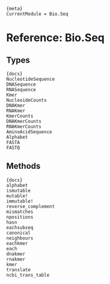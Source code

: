     {meta}
    CurrentModule = Bio.Seq
    
# Reference: Bio.Seq

## Types

    {docs}
    NucleotideSequence
    DNASequence
    RNASequence
    Kmer
    NucleoideCounts
    DNAKmer
    RNAKmer
    KmerCounts
    DNAKmerCounts
    RNAKmerCounts
    AminoAcidSequence
    Alphabet
    FASTA
    FASTQ

## Methods

    {docs}
    alphabet
    ismutable
    mutable!
    immutable!
    reverse_complement
    mismatches
    npositions
    hasn
    eachsubseq
    canonical
    neighbours
    eachkmer
    each
    dnakmer
    rnakmer
    kmer
    translate
    ncbi_trans_table
    

